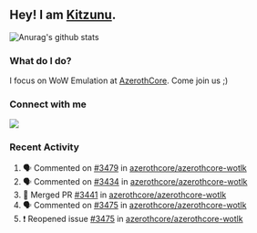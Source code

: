 ## Hey! I am [Kitzunu](https://Github.com/Kitzunu).

![Anurag's github stats](https://github-readme-stats.kitzunu.vercel.app/api?username=Kitzunu&show_icons=true)

### What do I do?

I focus on WoW Emulation at [AzerothCore](https://Github.com/AzerothCore). Come join us ;)

### Connect with me
[![](https://img.shields.io/badge/AzerothCore%20Discord-Connect%20with%20me!-green)](https://discord.com/invite/gkt4y2x)

### Recent Activity

<!--START_SECTION:activity-->
1. 🗣 Commented on [#3479](https://github.com//azerothcore/azerothcore-wotlk/issues/3479) in [azerothcore/azerothcore-wotlk](https://github.com//azerothcore/azerothcore-wotlk)
2. 🗣 Commented on [#3434](https://github.com//azerothcore/azerothcore-wotlk/issues/3434) in [azerothcore/azerothcore-wotlk](https://github.com//azerothcore/azerothcore-wotlk)
3. 🎉 Merged PR [#3441](https://github.com//azerothcore/azerothcore-wotlk/pull/3441) in [azerothcore/azerothcore-wotlk](https://github.com//azerothcore/azerothcore-wotlk)
4. 🗣 Commented on [#3475](https://github.com//azerothcore/azerothcore-wotlk/issues/3475) in [azerothcore/azerothcore-wotlk](https://github.com//azerothcore/azerothcore-wotlk)
5. ❗️ Reopened issue [#3475](https://github.com//azerothcore/azerothcore-wotlk/issues/3475) in [azerothcore/azerothcore-wotlk](https://github.com//azerothcore/azerothcore-wotlk)
<!--END_SECTION:activity-->

